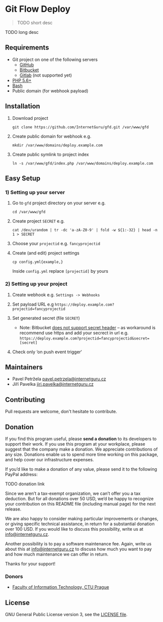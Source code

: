 # Git Flow Deploy

> TODO short desc

TODO long desc

## Requirements

 - Git project on one of the following servers
   - [GitHub](https://github.com/)
   - [Bitbucket](https://bitbucket.org/)
   - [Gitlab](https://about.gitlab.com/) (not supported yet)
 - [PHP 5.6+](http://php.net/downloads.php)
 - [Bash](https://www.gnu.org/software/bash/)
 - Public domain (for webhook payload)

## Installation

1) Download project

   ```
   git clone https://github.com/InternetGuru/gfd.git /var/www/gfd
   ```
   
1) Create public domain for webhook e.g.

   ```
   mkdir /var/www/domains/deploy.example.com
   ```
   
1) Create public symlink to project index

   ```
   ln -s /var/www/gfd/index.php /var/www/domains/deploy.example.com
   ```

## Easy Setup

### 1) Setting up your server

1) Go to ``gfd`` project directory on your server e.g.

   ```
   cd /var/www/gfd
   ```

1) Create project ``SECRET`` e.g.
   
   ```
   cat /dev/urandom | tr -dc 'a-zA-Z0-9' | fold -w ${1:-32} | head -n 1 > SECRET
   ```

1) Choose your ``projectid`` e.g. ``fancyprojectid``

1) Create (and edit) project settings

   ```
   cp config.yml{example,}
   ```

   Inside ``config.yml`` replace ``[projectid]`` by yours

### 2) Setting up your project 

1) Create webhook e.g. ``Settings -> Webhooks``

1) Set payload URL e.g ``https://deploy.example.com?projectid=fancyprojectid``

1) Set generated secret (file ``SECRET``)
   - Note: Bitbucket [does not support secret header](https://bitbucket.org/site/master/issues/12195/webhook-hmac-signature-security-issue) – as workaround is recommend use https and add your secrect in url e.g. ``https://deploy.example.com?projectid=fancyprojectid&secret=[secret]``

1) Check only ‘on push event trigger‘

## Maintainers

-  Pavel Petržela pavel.petrzela@internetguru.cz
-  Jiří Pavelka jiri.pavelka@internetguru.cz

## Contributing

Pull requests are welcome, don't hesitate to contribute.

## Donation

If you find this program useful, please **send a donation** to its developers to support their work. If you use this program at your workplace, please suggest that the company make a donation. We appreciate contributions of any size. Donations enable us to spend more time working on this package, and help cover our infrastructure expenses.

If you’d like to make a donation of any value, please send it to the following PayPal address:

TODO donation link

Since we aren’t a tax-exempt organization, we can’t offer you a tax deduction. But for all donations over 50 USD, we’d be happy to recognize your contribution on this README file (including manual page) for the next release.

We are also happy to consider making particular improvements or changes, or giving specific technical assistance, in return for a substantial donation over 100 USD. If you would like to discuss this possibility, write us at info@internetguru.cz.

Another possibility is to pay a software maintenance fee. Again, write us about this at info@internetguru.cz to discuss how much you want to pay and how much maintenance we can offer in return.

Thanks for your support!

### Donors

- [Faculty of Information Technology, CTU Prague](https://www.fit.cvut.cz/en)

## License

GNU General Public License version 3, see the [LICENSE file](LICENSE).
